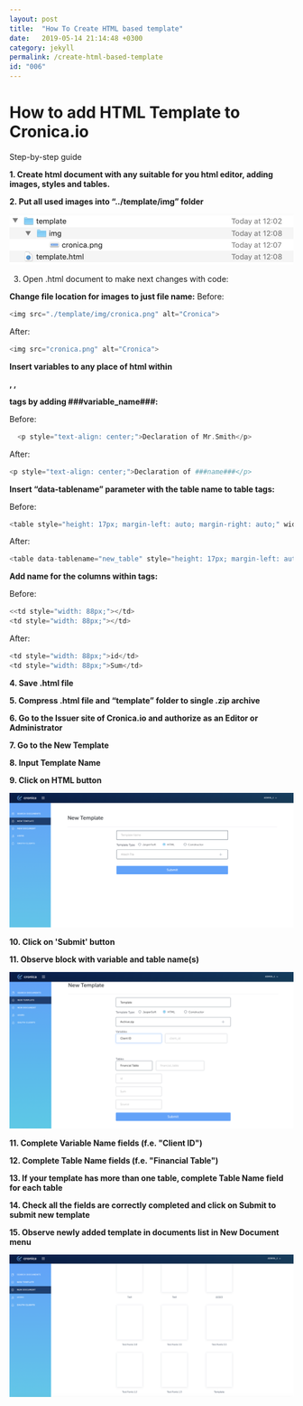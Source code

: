 ```yaml
---
layout: post
title:  "How To Create HTML based template"
date:   2019-05-14 21:14:48 +0300
category: jekyll
permalink: /create-html-based-template
id: "006"
---
```

# How to add HTML Template to Cronica.io

Step-by-step guide

**1.   Create html document with any suitable for you html editor, adding images, styles and tables.**

**2.  Put all used images into “../template/img” folder**

![Generic template](img/HTML1.jpg)

3.  Open .html document to make next changes with code:

**Change file location for images to just file name:**
Before:

```php
<img src="./template/img/cronica.png" alt="Cronica">
```

After:

```php
<img src="cronica.png" alt="Cronica">
```

**Insert variables to any place of html within    <p>, <span>, <div> tags by adding  ###variable_name###:**

Before:

```php
  <p style="text-align: center;">Declaration of Mr.Smith</p>
```

After:
```php
<p style="text-align: center;">Declaration of ###name###</p>
```
**Insert “data-tablename” parameter with the table name to table tags:**

Before:

```php
<table style="height: 17px; margin-left: auto; margin-right: auto;" width="631">
```

After:

```php
<table data-tablename="new_table" style="height: 17px; margin-left: auto; margin-right: auto;" width="631">
```

**Add name for the columns within <td> tags:**

Before:

```php
<<td style="width: 88px;"></td>
<td style="width: 88px;"></td>
```

After:

```php
<td style="width: 88px;">id</td>
<td style="width: 88px;">Sum</td>
```

**4. Save .html file**

**5. Compress .html file and “template” folder to single .zip archive**

**6. Go to the Issuer site of Cronica.io and authorize as an Editor or Administrator**

**7. Go to the New Template**

**8. Input Template Name**

**9. Click on HTML button**

![2](img/HTML2.jpg)

**10. Click on 'Submit' button**

**11. Observe block with variable and table name(s)**

![3](img/HTML3.png)

**11. Complete Variable Name fields (f.e. "Client ID")**

**12. Complete Table Name fields (f.e. "Financial Table")**

**13. If your template has more than one table, complete Table Name field for each table**

**14. Check all the fields are correctly completed and click on Submit to submit new template**

**15. Observe newly added template in documents list in New Document menu**

![3](img/HTML4.png)
